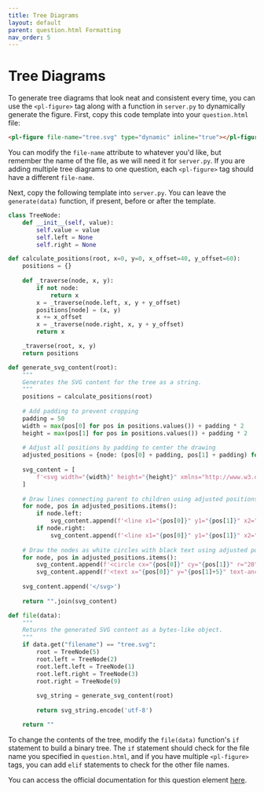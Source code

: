 ```yaml
---
title: Tree Diagrams
layout: default
parent: question.html Formatting
nav_order: 5
---
```


# Tree Diagrams

To generate tree diagrams that look neat and consistent every time, you can use the `<pl-figure>` tag along with a function in `server.py` to dynamically generate the figure. First, copy this code template into your `question.html` file:

```html
<pl-figure file-name="tree.svg" type="dynamic" inline="true"></pl-figure>
```

You can modify the `file-name` attribute to whatever you'd like, but remember the name of the file, as we will need it for `server.py`. If you are adding multiple tree diagrams to one question, each `<pl-figure>` tag should have a different `file-name`.

Next, copy the following template into `server.py`. You can leave the `generate(data)` function, if present, before or after the template.

```py
class TreeNode:
    def __init__(self, value):
        self.value = value
        self.left = None
        self.right = None

def calculate_positions(root, x=0, y=0, x_offset=40, y_offset=60):
    positions = {}
    
    def _traverse(node, x, y):
        if not node:
            return x
        x = _traverse(node.left, x, y + y_offset)
        positions[node] = (x, y)
        x += x_offset
        x = _traverse(node.right, x, y + y_offset)
        return x

    _traverse(root, x, y)
    return positions

def generate_svg_content(root):
    """
    Generates the SVG content for the tree as a string.
    """
    positions = calculate_positions(root)
    
    # Add padding to prevent cropping
    padding = 50
    width = max(pos[0] for pos in positions.values()) + padding * 2
    height = max(pos[1] for pos in positions.values()) + padding * 2
    
    # Adjust all positions by padding to center the drawing
    adjusted_positions = {node: (pos[0] + padding, pos[1] + padding) for node, pos in positions.items()}
    
    svg_content = [
        f'<svg width="{width}" height="{height}" xmlns="http://www.w3.org/2000/svg">\n'
    ]
    
    # Draw lines connecting parent to children using adjusted positions
    for node, pos in adjusted_positions.items():
        if node.left:
            svg_content.append(f'<line x1="{pos[0]}" y1="{pos[1]}" x2="{adjusted_positions[node.left][0]}" y2="{adjusted_positions[node.left][1]}" stroke="black" stroke-width="2" />\n')
        if node.right:
            svg_content.append(f'<line x1="{pos[0]}" y1="{pos[1]}" x2="{adjusted_positions[node.right][0]}" y2="{adjusted_positions[node.right][1]}" stroke="black" stroke-width="2" />\n')
    
    # Draw the nodes as white circles with black text using adjusted positions
    for node, pos in adjusted_positions.items():
        svg_content.append(f'<circle cx="{pos[0]}" cy="{pos[1]}" r="20" fill="white" stroke="black" stroke-width="2" />\n')
        svg_content.append(f'<text x="{pos[0]}" y="{pos[1]+5}" text-anchor="middle" font-size="16" font-family="Arial">{node.value}</text>\n')
        
    svg_content.append('</svg>')
    
    return "".join(svg_content)

def file(data):
    """
    Returns the generated SVG content as a bytes-like object.
    """
    if data.get("filename") == "tree.svg":
        root = TreeNode(5)
        root.left = TreeNode(2)
        root.left.left = TreeNode(1)
        root.left.right = TreeNode(3)
        root.right = TreeNode(9)
        
        svg_string = generate_svg_content(root)
        
        return svg_string.encode('utf-8')

    return ""
```

To change the contents of the tree, modify the `file(data)` function's `if` statement to build a binary tree. The `if` statement should check for the file name you specified in `question.html`, and if you have multiple `<pl-figure>` tags, you can add `elif` statements to check for the other file names.

You can access the official documentation for this question element [here](https://prairielearn.readthedocs.io/en/latest/elements/#pl-figure-element).